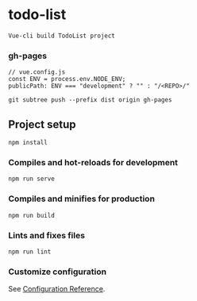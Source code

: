 # todo-list

```
Vue-cli build TodoList project
```

### gh-pages
```
// vue.config.js
const ENV = process.env.NODE_ENV;
publicPath: ENV === "development" ? "" : "/<REPO>/"

git subtree push --prefix dist origin gh-pages
```

## Project setup

```
npm install
```

### Compiles and hot-reloads for development

```
npm run serve
```

### Compiles and minifies for production

```
npm run build
```

### Lints and fixes files

```
npm run lint
```

### Customize configuration

See [Configuration Reference](https://cli.vuejs.org/config/).
